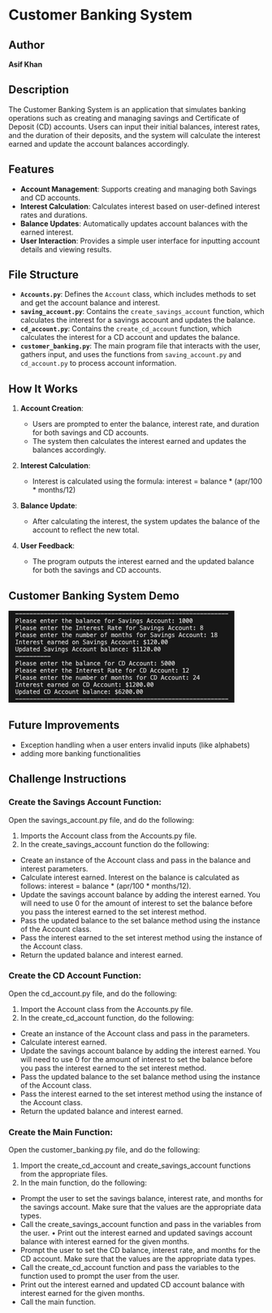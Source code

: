 # Customer Banking System

## Author
**Asif Khan**

## Description

The Customer Banking System is an application that simulates banking operations such as creating and managing savings and Certificate of Deposit (CD) accounts. Users can input their initial balances, interest rates, and the duration of their deposits, and the system will calculate the interest earned and update the account balances accordingly.

## Features

- **Account Management**: Supports creating and managing both Savings and CD accounts.
- **Interest Calculation**: Calculates interest based on user-defined interest rates and durations.
- **Balance Updates**: Automatically updates account balances with the earned interest.
- **User Interaction**: Provides a simple user interface for inputting account details and viewing results.

## File Structure

- **`Accounts.py`**: Defines the `Account` class, which includes methods to set and get the account balance and interest.
- **`saving_account.py`**: Contains the `create_savings_account` function, which calculates the interest for a savings account and updates the balance.
- **`cd_account.py`**: Contains the `create_cd_account` function, which calculates the interest for a CD account and updates the balance.
- **`customer_banking.py`**: The main program file that interacts with the user, gathers input, and uses the functions from `saving_account.py` and `cd_account.py` to process account information.

## How It Works

1. **Account Creation**:
   - Users are prompted to enter the balance, interest rate, and duration for both savings and CD accounts.
   - The system then calculates the interest earned and updates the balances accordingly.

2. **Interest Calculation**:
   - Interest is calculated using the formula:
     interest = balance * (apr/100 * months/12)

3. **Balance Update**:
   - After calculating the interest, the system updates the balance of the account to reflect the new total.

4. **User Feedback**:
   - The program outputs the interest earned and the updated balance for both the savings and CD accounts.

## Customer Banking System Demo
![Customer Banking System Screenshot](Customer_Banking_Demo.jpg)

## Future Improvements
- Exception handling when a user enters invalid inputs (like alphabets)
- adding more banking functionalities

## Challenge Instructions
### Create the Savings Account Function:

Open the savings_account.py file, and do the following:
1. Imports the Account class from the Accounts.py file.
2. In the create_savings_account function do the following:
- Create an instance of the Account class and pass in the balance and interest parameters.
- Calculate interest earned.
Interest on the balance is calculated as follows: interest = balance * (apr/100 * months/12).
- Update the savings account balance by adding the interest earned.
You will need to use 0 for the amount of interest to set the balance before you pass the interest earned to the set interest method.
- Pass the updated balance to the set balance method using the instance of the Account class.
- Pass the interest earned to the set interest method using the instance of the Account class.
- Return the updated balance and interest earned.

### Create the CD Account Function:
Open the cd_account.py file, and do the following:
1. Import the Account class from the Accounts.py file.
2. In the create_cd_account function, do the following:
- Create an instance of the Account class and pass in the parameters.
- Calculate interest earned.
- Update the savings account balance by adding the interest earned.
You will need to use 0 for the amount of interest to set the balance before you pass the interest earned to the set interest method.
- Pass the updated balance to the set balance method using the instance of the Account class.
- Pass the interest earned to the set interest method using the instance of the Account class.
- Return the updated balance and interest earned.

### Create the Main Function:
Open the customer_banking.py file, and do the following:
1. Import the create_cd_account and create_savings_account functions from the appropriate files.
2. In the main function, do the following:
- Prompt the user to set the savings balance, interest rate, and months for the savings account.
Make sure that the values are the appropriate data types.
- Call the create_savings_account function and pass in the variables from the user.
• Print out the interest earned and updated savings account balance with interest earned for the given months.
- Prompt the user to set the CD balance, interest rate, and months for the CD account.
Make sure that the values are the appropriate data types.
- Call the create_cd_account function and pass the variables to the function used to prompt the user from the user.
- Print out the interest earned and updated CD account balance with interest earned for the given months.
- Call the main function.


